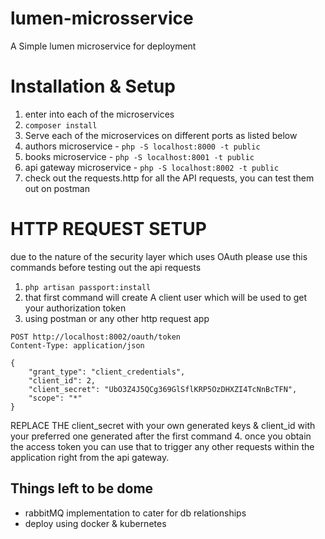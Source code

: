 # lumen-microsservice
A Simple lumen microservice for deployment

# Installation & Setup
1. enter into each of the microservices
2. ``` composer install ```
3. Serve each of the microservices on different ports as listed below
4. authors microservice - ```php -S localhost:8000 -t public```
5. books microservice - ```php -S localhost:8001 -t public```
6. api gateway microservice - ```php -S localhost:8002 -t public```
7. check out the requests.http for all the API requests, you can test them out on postman
# HTTP REQUEST SETUP
due to the nature of the security layer which uses OAuth please use this commands before testing out the api requests

1. ```php artisan passport:install```
2. that first command will create A client user which will be used to get your authorization token
3. using postman or any other http request app 
```
POST http://localhost:8002/oauth/token
Content-Type: application/json

{
	"grant_type": "client_credentials",
	"client_id": 2,
	"client_secret": "UbO3Z4J5QCg369GlSflKRP5OzDHXZI4TcNnBcTFN",
	"scope": "*"
}

```
REPLACE THE client_secret with your own generated keys & client_id with your preferred one generated after the first command
4. once you obtain the access token you can use that to trigger any other requests within the application right from the api gateway.

## Things left to be dome
- rabbitMQ implementation to cater for db relationships
- deploy using docker & kubernetes